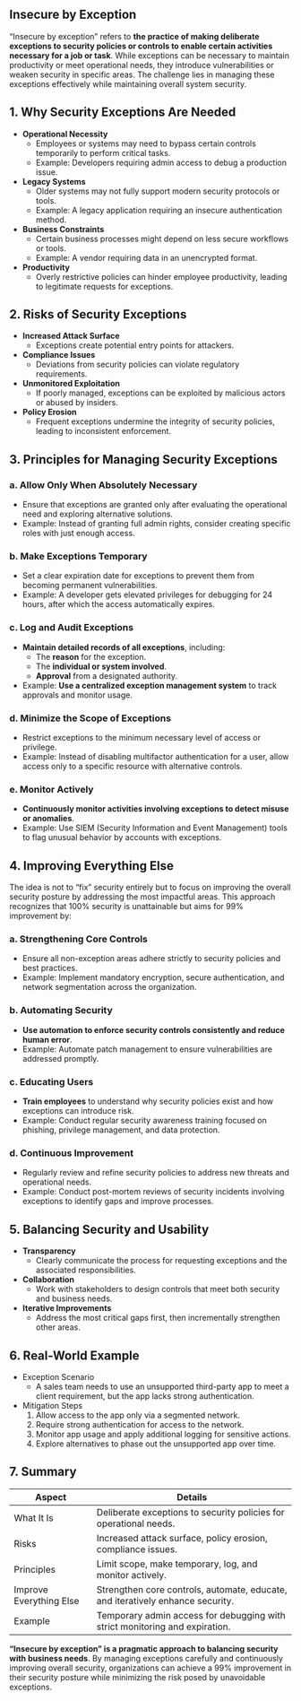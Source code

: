 ## Insecure by Exception
“Insecure by exception” refers to **the practice of making deliberate exceptions to security policies or controls to enable certain activities necessary for a job or task**. While exceptions can be necessary to maintain productivity or meet operational needs, they introduce vulnerabilities or weaken security in specific areas. The challenge lies in managing these exceptions effectively while maintaining overall system security.

## 1. Why Security Exceptions Are Needed
  - **Operational Necessity**
    - Employees or systems may need to bypass certain controls temporarily to perform critical tasks.
    - Example: Developers requiring admin access to debug a production issue.
  - **Legacy Systems**
    - Older systems may not fully support modern security protocols or tools.
    - Example: A legacy application requiring an insecure authentication method.
  - **Business Constraints**
    - Certain business processes might depend on less secure workflows or tools.
    - Example: A vendor requiring data in an unencrypted format.
  - **Productivity**
    - Overly restrictive policies can hinder employee productivity, leading to legitimate requests for exceptions.

## 2. Risks of Security Exceptions
  - **Increased Attack Surface**
    - Exceptions create potential entry points for attackers.
  - **Compliance Issues**
    - Deviations from security policies can violate regulatory requirements.
  - **Unmonitored Exploitation**
    - If poorly managed, exceptions can be exploited by malicious actors or abused by insiders.
  - **Policy Erosion**
    - Frequent exceptions undermine the integrity of security policies, leading to inconsistent enforcement.

## 3. Principles for Managing Security Exceptions

### a. Allow Only When Absolutely Necessary
  - Ensure that exceptions are granted only after evaluating the operational need and exploring alternative solutions.
  - Example: Instead of granting full admin rights, consider creating specific roles with just enough access.

### b. Make Exceptions Temporary
  - Set a clear expiration date for exceptions to prevent them from becoming permanent vulnerabilities.
  - Example: A developer gets elevated privileges for debugging for 24 hours, after which the access automatically expires.

### c. Log and Audit Exceptions
  - **Maintain detailed records of all exceptions**, including:
    - The **reason** for the exception.
    - The **individual or system involved**.
    - **Approval** from a designated authority.
  - Example: **Use a centralized exception management system** to track approvals and monitor usage.

### d. Minimize the Scope of Exceptions
  - Restrict exceptions to the minimum necessary level of access or privilege.
  - Example: Instead of disabling multifactor authentication for a user, allow access only to a specific resource with alternative controls.

### e. Monitor Actively
  - **Continuously monitor activities involving exceptions to detect misuse or anomalies**.
  - Example: Use SIEM (Security Information and Event Management) tools to flag unusual behavior by accounts with exceptions.

## 4. Improving Everything Else
The idea is not to “fix” security entirely but to focus on improving the overall security posture by addressing the most impactful areas. This approach recognizes that 100% security is unattainable but aims for 99% improvement by:

### a. Strengthening Core Controls
  - Ensure all non-exception areas adhere strictly to security policies and best practices.
  - Example: Implement mandatory encryption, secure authentication, and network segmentation across the organization.

### b. Automating Security
  - **Use automation to enforce security controls consistently and reduce human error**.
  - Example: Automate patch management to ensure vulnerabilities are addressed promptly.

### c. Educating Users
  - **Train employees** to understand why security policies exist and how exceptions can introduce risk.
  - Example: Conduct regular security awareness training focused on phishing, privilege management, and data protection.

### d. Continuous Improvement
  - Regularly review and refine security policies to address new threats and operational needs.
  - Example: Conduct post-mortem reviews of security incidents involving exceptions to identify gaps and improve processes.

## 5. Balancing Security and Usability
  - **Transparency**
    - Clearly communicate the process for requesting exceptions and the associated responsibilities.
  - **Collaboration**
    - Work with stakeholders to design controls that meet both security and business needs.
  - **Iterative Improvements**
    - Address the most critical gaps first, then incrementally strengthen other areas.

## 6. Real-World Example
  - Exception Scenario
    - A sales team needs to use an unsupported third-party app to meet a client requirement, but the app lacks strong authentication.
  - Mitigation Steps
    1. Allow access to the app only via a segmented network.
    2. Require strong authentication for access to the network.
    3. Monitor app usage and apply additional logging for sensitive actions.
    4. Explore alternatives to phase out the unsupported app over time.

## 7. Summary

| Aspect | Details |
| ------ | ------- |
| What It Is | Deliberate exceptions to security policies for operational needs. |
| Risks | Increased attack surface, policy erosion, compliance issues. |
| Principles | Limit scope, make temporary, log, and monitor actively. |
| Improve Everything Else | Strengthen core controls, automate, educate, and iteratively enhance security. |
| Example | Temporary admin access for debugging with strict monitoring and expiration. |

**“Insecure by exception” is a pragmatic approach to balancing security with business needs**. By managing exceptions carefully and continuously improving overall security, organizations can achieve a 99% improvement in their security posture while minimizing the risk posed by unavoidable exceptions.
